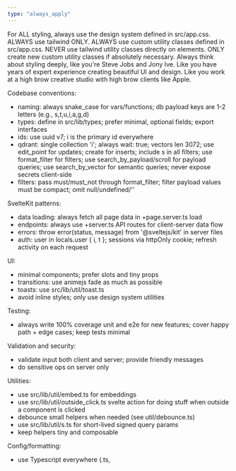 ```yaml
---
type: "always_apply"
---
```


For ALL styling, always use the design system defined in src/app.css. ALWAYS use tailwind ONLY. ALWAYS use custom utility classes defined in src/app.css. NEVER use tailwind utility classes directly on elements. ONLY create new custom utility classes if absolutely necessary. Always think about styling deeply, like you're Steve Jobs and Jony Ive. Like you have years of expert experience creating beautiful UI and design. Like you work at a high brow creative studio with high brow clients like Apple.

Codebase conventions:

- naming: always snake_case for vars/functions; db payload keys are 1-2 letters (e.g., s,t,u,i,a,g,d)
- types: define in src/lib/types; prefer minimal, optional fields; export interfaces
- ids: use uuid v7; i is the primary id everywhere
- qdrant: single collection 'i'; always wait: true; vectors len 3072; use edit_point for updates; create for inserts; include s in all filters; use format_filter for filters; use search_by_payload/scroll for payload queries; use search_by_vector for semantic queries; never expose secrets client-side
- filters: pass must/must_not through format_filter; filter payload values must be compact; omit null/undefined/''

SvelteKit patterns:

- data loading: always fetch all page data in +page.server.ts load
- endpoints: always use +server.ts API routes for client-server data flow
- errors: throw error(status, message) from '@sveltejs/kit' in server files
- auth: user in locals.user { i, t }; sessions via httpOnly cookie; refresh activity on each request

UI:

- minimal components; prefer slots and tiny props
- transitions: use animejs fade as much as possible
- toasts: use src/lib/util/toast.ts
- avoid inline styles; only use design system utilities

Testing:

- always write 100% coverage unit and e2e for new features; cover happy path + edge cases; keep tests minimal

Validation and security:

- validate input both client and server; provide friendly messages
- do sensitive ops on server only

Utilities:

- use src/lib/util/embed.ts for embeddings
- use src/lib/util/outside_click.ts svelte action for doing stuff when outside a component is clicked
- debounce small helpers when needed (see util/debounce.ts)
- use src/lib/util/s.ts for short-lived signed query params
- keep helpers tiny and composable

Config/formatting:

- use Typescript everywhere (.ts, <script lang="ts">)
- lint/format: Prettier (tabs, singleQuote, width 100), ESLint flat config; maintain concise code
- use wrangler.jsonc (not wrangler.toml)

DB field cheatsheet:

- s: type/tenant (e.g., 'u' user, 'se' session, 'm' message, 'n' notif sub)
- i: id; t: tag/name/text; u: user id; d: description/date; a: age/created at; g: gender; l: last activity/lat; n: lon; w: whatsapp; c/x: compact maps/arrays

---

- for each task, extremely use as little code as possible to fittingly and satisfyingly complete the task
- all db data stored in single Qdrant collection 'i', `s` payload field isolates data types (e.g., 'u' user, 'se' session, 'm' message, 'n' notif sub)
- always use single/double letter field names for db (`i` id, `t` tag/text, `u` user id, `d` desc/date, `a` age/created, `g` gender, `l` last/lat, `n` lon, `w` whatsapp, `c` compact map, `x` compact array)
- always use `snake_case` for variable/function names; files and routes use SvelteKit defaults
- define all types in `src/lib/types`; export interfaces; keep fields minimal/optional
- always get all data for a page in `+page.server.ts` load; bubble user via `+layout.server.ts`
- for db stuff, always use helpers in `src/lib/db/index.ts`; use `create` for inserts, `edit_point` for updates; always `wait: true`
- always use `+server.ts` API routes for client↔server; validate inputs; return friendly errors
- qdrant: single collection `i`; vectors len 3072; include `s` in filters; use `format_filter`; use `scroll`/`search_by_payload` for payload queries; `search_by_vector` for semantic
- always keep components minimal; tiny props; prefer slots
- toasts: use `src/lib/util/toast.ts`; avoid inline styles; only design-system utilities
- in server files, use `error(status, message)` from `@sveltejs/kit` or return `json(..., { status })` in APIs
- auth: user in `locals.user { i, t }`; sessions via httpOnly cookie; refresh activity on requests
- always write 100% coverage unit and e2e for new features; cover happy path + edge cases; keep tests minimal
- always include `s` field in db queries/filters; omit null/undefined/'' in filters
- always do sensitive ops server side; never expose secrets client-side
- always validate input client-side and server-side; provide clear messages
- errors: user-friendly; minimal logs; handle axios/embedding failures distinctly
- always cover "happy path", error scenarios/edge cases
- always use Typescript in components and files (`<script lang="ts">` for Svelte)
- embeddings: use `src/lib/util/embed.ts`; reuse user vector when possible
- config/formatting: Prettier (tabs, singleQuote, width 100), ESLint flat config; use `wrangler.jsonc`
- utilities: use `util/debounce.ts` for debouncing; `util/s.ts` for short-lived signed query params; keep helpers tiny and composable
- constants: store shared lists in `src/lib/constants.ts`; keep names concise
- routes: place auth, search, notif APIs under `src/routes/.../+server.ts`; load user via `+layout.server.ts`
- cookies: session cookie name `auth_session`; httpOnly; sameSite=lax; secure in prod
- code style: concise, minimal, snake_case; tiny functions; prefer small focused modules
- always code with extreme minimalism; style pages elegantly with the design system; golf code where feasible
- always use only src/lib/db/index.ts helper functions for all DB ops. Create new ones there if needed. Never use qdrant client directly.
